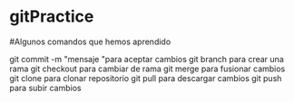 # gitPractice

#Algunos comandos que hemos aprendido

git commit -m "mensaje "para aceptar cambios
git branch <nombreRama> para crear una rama
git checkout <nombreRama> para cambiar de rama
git merge para fusionar cambios
git clone para clonar repositorio
git pull para descargar cambios
git push para subir cambios
